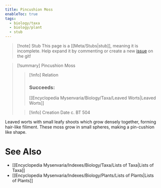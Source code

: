 ```yaml
---
title: Pincushion Moss
enableToc: true
tags:
  - biology/taxa
  - biology/plant
  - stub
---
```


> [!note] Stub
> This page is a [[Meta/Stubs|stub]], meaning it is incomplete. Help expand it by commenting or create a new [issue](https://github.com/RagtimeGal/quartz--encyclopedia-mysenvaria/issues/new/choose) on the git!


> [!summary] Pincushion Moss
> > [!info] Relation
> > ### Succeeds:
> > [[Encyclopedia Mysenvaria/Biology/Taxa/Leaved Worts|Leaved Worts]]
>
> > [!info] Creation Date
> > c. BT 504

Leaved worts with small leafy shoots which grow densely together, forming hair-like filiment. These moss grow in small spheres, making a pin-cushion like shape.

# See Also
- [[Encyclopedia Mysenvaria/Indexes/Biology/Taxa/Lists of Taxa|Lists of Taxa]]
- [[Encyclopedia Mysenvaria/Indexes/Biology/Plants/Lists of Plants|Lists of Plants]]

